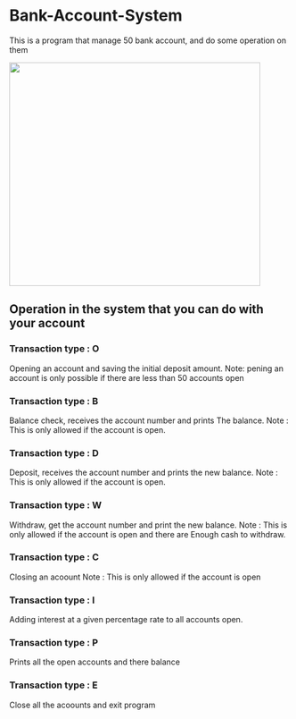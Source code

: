 # Bank-Account-System

This is a program that manage 50 bank account, and do some operation on them

<a href="url"><img src="http://www.clipartsuggest.com/images/363/money-bank-atm-money-213-classroom-clipart-aKQnVV-clipart.jpg" align="center" height="400" width="450" ></a>

## Operation in the system that you can do with your account


### Transaction type : O

Opening an account and saving the initial deposit amount.
Note: pening an account is only possible if there are less than 50 accounts open

### Transaction type : B

Balance check, receives the account number and prints The balance.
Note : This is only allowed if the account is open.

### Transaction type : D

Deposit, receives the account number and prints the new balance.
Note : This is only allowed if the account is open.

### Transaction type : W

Withdraw, get the account number and print the new balance.
Note : This is only allowed if the account is open and there are Enough cash to withdraw.

### Transaction type : C

Closing an acoount
Note : This is only allowed if the account is open

### Transaction type : I

Adding interest at a given percentage rate to all accounts open.

### Transaction type : P

Prints all the open accounts and there balance

### Transaction type : E

Close all the acoounts and exit program






